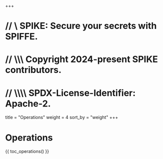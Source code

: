 +++
# //    \\ SPIKE: Secure your secrets with SPIFFE.
# //  \\\\\ Copyright 2024-present SPIKE contributors.
# // \\\\\\\ SPDX-License-Identifier: Apache-2.

title = "Operations"
weight = 4
sort_by = "weight"
+++

# Operations

{{ toc_operations() }}
